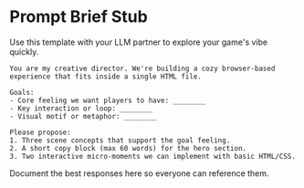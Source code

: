 # Prompt Brief Stub

Use this template with your LLM partner to explore your game's vibe quickly.

```text
You are my creative director. We're building a cozy browser-based experience that fits inside a single HTML file.

Goals:
- Core feeling we want players to have: ________
- Key interaction or loop: ________
- Visual motif or metaphor: ________

Please propose:
1. Three scene concepts that support the goal feeling.
2. A short copy block (max 60 words) for the hero section.
3. Two interactive micro-moments we can implement with basic HTML/CSS.
```

Document the best responses here so everyone can reference them.
